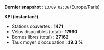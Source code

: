 **Dernier snapshot** : `13/09 02:36` (Europe/Paris)

**KPI (instantané)**

- Stations couvertes : **1471**
- Vélos disponibles (total) : **17960**
- Bornes libres (total) : **27162**
- Taux moyen d’occupation : **39.3 %**
